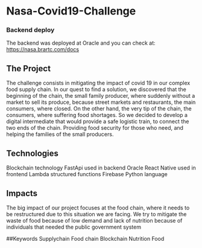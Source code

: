 # Nasa-Covid19-Challenge

### Backend deploy
The backend was deployed at Oracle and you can check at:
https://nasa.brartc.com/docs

## The Project
The challenge consists in mitigating the impact of covid 19 in our complex food supply chain. In our quest to find a solution, we discovered that the beginning of the chain, the small family producer, where suddenly without a market to sell its produce, because street markets and restaurants, the main consumers, where closed. On the other hand, the very tip of the chain, the consumers, where suffering food shortages. So we decided to develop a digital intermediate that would provide a safe logistic train, to connect the two ends of the chain. Providing food security for those who need, and helping the families of the small producers.

## Technologies
Blockchain technology
FastApi used in backend
Oracle
React Native used in frontend
Lambda structured functions
Firebase 
Python language

## Impacts
The big impact of our project focuses at the food chain, where it needs to be restructured due to this situation we are facing. We try to mitigate the waste of food because of low demand and lack of nutrition because of individuals that needed the public government system

##Keywords
Supplychain
Food chain
Blockchain
Nutrition
Food

